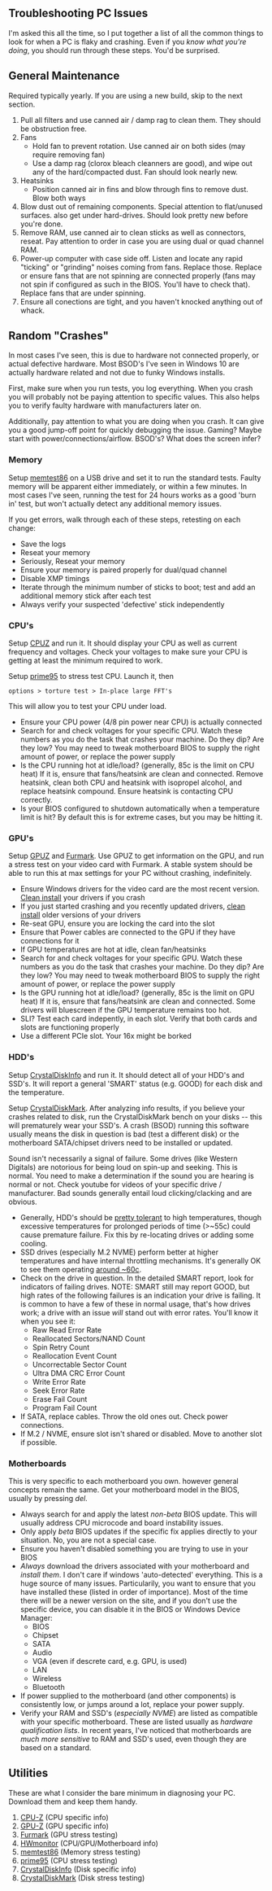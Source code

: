Troubleshooting PC Issues
-------------------------
I'm asked this all the time, so I put together a list of all the common things
to look for when a PC is flaky and crashing. Even if you _know what you're 
doing_, you should run through these steps. You'd be surprised.

General Maintenance
-------------------
Required typically yearly. If you are using a new build, skip to the next
section.

1. Pull all filters and use canned air / damp rag to clean them. They should be
   obstruction free.
2. Fans
   * Hold fan to prevent rotation. Use canned air on both sides (may require
     removing fan)
   * Use a damp rag (clorox bleach cleanners are good), and wipe out any of the
     hard/compacted dust. Fan should look nearly new.
3. Heatsinks
   * Position canned air in fins and blow through fins to remove dust. Blow both
     ways
4. Blow dust out of remaining components. Special attention to flat/unused
   surfaces. also get under hard-drives. Should look pretty new before you're
   done.
5. Remove RAM, use canned air to clean sticks as well as connectors, reseat. Pay
   attention to order in case you are using dual or quad channel RAM.
5. Power-up computer with case side off. Listen and locate any rapid "ticking"
   or "grinding" noises coming from fans. Replace those. Replace or ensure fans
   that are not spinning are connected properly (fans may not spin if configured
   as such in the BIOS. You'll have to check that). Replace fans that are under
   spinning.
6. Ensure all conections are tight, and you haven't knocked anything out of
   whack.

Random "Crashes"
----------------
In most cases I've seen, this is due to hardware not connected properly, or 
actual defective hardware. Most BSOD's I've seen in Windows 10 are actually 
hardware related and not due to funky Windows installs.

First, make sure when you run tests, you log everything. When you crash you will
probably not be paying attention to specific values. This also helps you to
verify faulty hardware with manufacturers later on.

Additionally, pay attention to what you are doing when you crash. It can give
you a good jump-off point for quickly debugging the issue. Gaming? Maybe start
with power/connections/airflow. BSOD's? What does the screen infer?

### Memory
Setup [memtest86][5] on a USB drive and set it to run the standard tests. Faulty
memory will be apparent either immediately, or within a few minutes. In most
cases I've seen, running the test for 24 hours works as a good 'burn in' test,
but won't actually detect any additional memory issues.

If you get errors, walk through each of these steps, retesting on each change:
* Save the logs
* Reseat your memory
* Seriously, Reseat your memory
* Ensure your memory is paired properly for dual/quad channel
* Disable XMP timings
* Iterate through the minimum number of sticks to boot; test and add an
  additional memory stick after each test
* Always verify your suspected 'defective' stick independently

### CPU's
Setup [CPUZ][1] and run it. It should display your CPU as well as current
frequency and voltages. Check your voltages to make sure your CPU is getting at
least the minimum required to work.

Setup [prime95][6] to stress test CPU. Launch it, then

```
options > torture test > In-place large FFT's
```

This will allow you to test your CPU under load.

* Ensure your CPU power (4/8 pin power near CPU) is actually connected
* Search for and check voltages for your specific CPU. Watch these numbers as
  you do the task that crashes your machine. Do they dip? Are they low? You may
  need to tweak motherboard BIOS to supply the right amount of power, or replace
  the power supply
* Is the CPU running hot at idle/load? (generally, 85c is the limit on CPU heat)
  If it is, ensure that fans/heatsink are clean and connected. Remove heatsink, 
  clean both CPU and heatsink with isopropel alcohol, and replace heatsink 
  compound. Ensure heatsink is contacting CPU correctly.
* Is your BIOS configured to shutdown automatically when a temperature limit is
  hit? By default this is for extreme cases, but you may be hitting it.

### GPU's
Setup [GPUZ][2] and [Furmark][3]. Use GPUZ to get information on the GPU, and
run a stress test on your video card with Furmark. A stable system should be
able to run this at max settings for your PC without crashing, indefinitely.

* Ensure Windows drivers for the video card are the most recent version. 
  [Clean install][8] your drivers if you crash
* If you just started crashing and you recently updated drivers, 
  [clean install][8] older versions of your drivers
* Re-seat GPU, ensure you are locking the card into the slot
* Ensure that Power cables are connected to the GPU if they have connections for
  it
* If GPU temperatures are hot at idle, clean fan/heatsinks
* Search for and check voltages for your specific GPU. Watch these numbers as
  you do the task that crashes your machine. Do they dip? Are they low? You may
  need to tweak motherboard BIOS to supply the right amount of power, or replace
  the power supply
* Is the GPU running hot at idle/load? (generally, 85c is the limit on GPU heat)
  If it is, ensure that fans/heatsink are clean and connected. Some drivers will
  bluescreen if the GPU temperature remains too hot.
* SLI? Test each card indepently, in each slot. Verify that both cards and slots
  are functioning properly
* Use a different PCIe slot. Your 16x might be borked

### HDD's
Setup [CrystalDiskInfo][7] and run it. It should detect all of your HDD's and
SSD's. It will report a general 'SMART' status (e.g. GOOD) for each disk and the
temperature.

Setup [CrystalDiskMark][7]. After analyzing info results, if you believe your
crashes related to disk, run the CrystalDiskMark bench on your disks -- this
will prematurely wear your SSD's. A crash (BSOD) running this software usually
means the disk in question is bad (test a different disk) or the motherboard
SATA/chipset drivers need to be installed or updated.

Sound isn't necessarily a signal of failure. Some drives (like Western Digitals)
are notorious for being loud on spin-up and seeking. This is normal. You need to
make a determination if the sound you are hearing is normal or not. Check
youtube for videos of your specific drive / manufacturer. Bad sounds generally
entail loud clicking/clacking and are obvious.

* Generally, HDD's should be [pretty tolerant][9] to high temperatures, though
  excessive temperatures for prolonged periods of time (>~55c) could cause
  premature failure. Fix this by re-locating drives or adding some cooling.
* SSD drives (especially M.2 NVME) perform better at higher temperatures and
  have internal throttling mechanisms. It's generally OK to see them operating
  [around ~60c][10].
* Check on the drive in question. In the detailed SMART report, look for
  indicators of failing drives. NOTE: SMART still may report GOOD, but high
  rates of the following failures is an indication your drive is failing. It is
  common to have a few of these in normal usage, that's how drives work; a drive
  with an issue *will* stand out with error rates. You'll know it when you see
  it:
  * Raw Read Error Rate
  * Reallocated Sectors/NAND Count
  * Spin Retry Count
  * Reallocation Event Count
  * Uncorrectable Sector Count
  * Ultra DMA CRC Error Count
  * Write Error Rate
  * Seek Error Rate
  * Erase Fail Count
  * Program Fail Count
* If SATA, replace cables. Throw the old ones out. Check power connections.
* If M.2 / NVME, ensure slot isn't shared or disabled. Move to another slot if
  possible.

### Motherboards
This is very specific to each motherboard you own. however general concepts
remain the same. Get your motherboard model in the BIOS, usually by pressing
*del*.

* Always search for and apply the latest *non-beta* BIOS update. This will
  usually address CPU microcode and board instability issues.
* Only apply *beta* BIOS updates if the specific fix applies directly to your
  situation. No, you are not a special case.
* Ensure you haven't disabled something you are trying to use in your BIOS
* *Always* download the drivers associated with your motherboard and *install*
  *them*. I don't care if windows 'auto-detected' everything. This is a huge
  source of many issues. Particularily, you want to ensure that you have
  installed these (listed in order of importance). Most of the time there will
  be a newer version on the site, and if you don't use the specific device, you
  can disable it in the BIOS or Windows Device Manager:
  * BIOS
  * Chipset
  * SATA
  * Audio
  * VGA (even if descrete card, e.g. GPU, is used)
  * LAN
  * Wireless
  * Bluetooth
* If power supplied to the motherboard (and other components) is consistently
  low, or jumps around a lot, replace your power supply.
* Verify your RAM and SSD's (*especially NVME*) are listed as compatible with
  your specific motherboard. These are listed usually as *hardware qualification
  lists*. In recent years, I've noticed that motherboards are *much more 
  sensitive* to RAM and SSD's used, even though they are based on a standard.

Utilities
---------
These are what I consider the bare minimum in diagnosing your PC. Download them
and keep them handy.

1. [CPU-Z][1] (CPU specific info)
2. [GPU-Z][2] (GPU specific info)
3. [Furmark][3] (GPU stress testing)
4. [HWmonitor][4] (CPU/GPU/Motherboard info)
5. [memtest86][5] (Memory stress testing)
6. [prime95][6] (CPU stress testing)
7. [CrystalDiskInfo][7] (Disk specific info)
8. [CrystalDiskMark][7] (Disk stress testing)

[1]: https://www.cpuid.com/softwares/cpu-z.html
[2]: https://www.techpowerup.com/gpuz/
[3]: http://ozone3d.net/benchmarks/fur/
[4]: https://www.cpuid.com/softwares/hwmonitor.html
[5]: https://www.memtest86.com/
[6]: https://www.mersenne.org/download/
[7]: https://crystalmark.info/software/CrystalDiskInfo/index-e.html
[8]: http://www.tomshardware.com/faq/id-2767677/perform-clean-install-video-card-drivers.html
[9]: https://static.googleusercontent.com/media/research.google.com/en//archive/disk_failures.pdf
[10]: https://www.amplicon.com/docs/white-papers/SSD-vs-HDD-white-paper.pdf